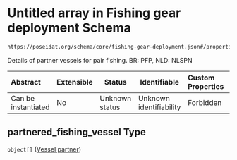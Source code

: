 # Untitled array in Fishing gear deployment Schema

```txt
https://poseidat.org/schema/core/fishing-gear-deployment.json#/properties/partnered_fishing_vessel
```

Details of partner vessels for pair fishing. BR: PFP, NLD: NLSPN


| Abstract            | Extensible | Status         | Identifiable            | Custom Properties | Additional Properties | Access Restrictions | Defined In                                                                                         |
| :------------------ | ---------- | -------------- | ----------------------- | :---------------- | --------------------- | ------------------- | -------------------------------------------------------------------------------------------------- |
| Can be instantiated | No         | Unknown status | Unknown identifiability | Forbidden         | Allowed               | none                | [fishing-gear-deployment.json\*](schemas/core/fishing-gear-deployment.json "open original schema") |

## partnered_fishing_vessel Type

`object[]` ([Vessel partner](fishing-gear-deployment-properties-partnered_fishing_vessel-vessel-partner.md))
